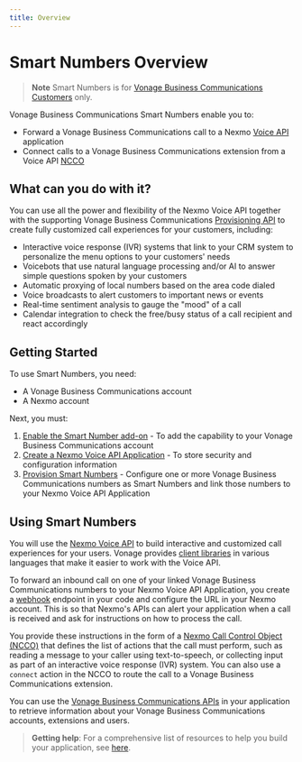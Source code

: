 ```yaml
---
title: Overview
---
```

# Smart Numbers Overview

> **Note** Smart Numbers is for [Vonage Business Communications Customers](https://www.vonage.com/business/) only.

Vonage Business Communications Smart Numbers enable you to:

* Forward a Vonage Business Communications call to a Nexmo [Voice API](https://developer.nexmo.com/voice/voice-api/api-reference) application
* Connect calls to a Vonage Business Communications extension from a Voice API [NCCO](https://developer.nexmo.com/voice/voice-api/guides/ncco)

## What can you do with it?

You can use all the power and flexibility of the Nexmo Voice API together with the supporting Vonage Business Communications [Provisioning API](/api/provisioning) to create fully customized call experiences for your customers, including:

* Interactive voice response (IVR) systems that link to your CRM system to personalize the menu options to your customers' needs
* Voicebots that use natural language processing and/or AI to answer simple questions spoken by your customers
* Automatic proxying of local numbers based on the area code dialed
* Voice broadcasts to alert customers to important news or events
* Real-time sentiment analysis to gauge the "mood" of a call
* Calendar integration to check the free/busy status of a call recipient and react accordingly

## Getting Started

To use Smart Numbers, you need:

* A Vonage Business Communications account
* A Nexmo account

Next, you must:

1. [Enable the Smart Number add-on](guides/enable-addon) - To add the capability to your Vonage Business Communications account
2. [Create a Nexmo Voice API Application](guides/create-voice-application) - To store security and configuration information
3. [Provision Smart Numbers](guides/provision-smart-numbers) - Configure one or more Vonage Business Communications numbers as Smart Numbers and link those numbers to your Nexmo Voice API Application

## Using Smart Numbers

You will use the [Nexmo Voice API](https://developer.nexmo.com/voice/voice-api/api-reference) to build interactive and customized call experiences for your users. Vonage provides [client libraries](https://github.com/Nexmo/) in various languages that make it easier to work with the Voice API.

To forward an inbound call on one of your linked Vonage Business Communications numbers to your Nexmo Voice API Application, you create a [webhook](https://developer.nexmo.com/concepts/guides/webhooks) endpoint in your code and configure the URL in your Nexmo account. This is so that Nexmo's APIs can alert your application when a call is received and ask for instructions on how to process the call.

You provide these instructions in the form of a [Nexmo Call Control Object (NCCO)](https://developer.nexmo.com/voice/voice-api/guides/ncco) that defines the list of actions that the call must perform, such as reading a message to your caller using text-to-speech, or collecting input as part of an interactive voice response (IVR) system. You can also use a `connect` action in the NCCO to route the call to a Vonage Business Communications extension.

You can use the [Vonage Business Communications APIs](_documentation/index) in your application to retrieve information about your Vonage Business Communications accounts, extensions and users.

> **Getting help**: For a comprehensive list of resources to help you build your application, see [here](guides/vbc-resources).
